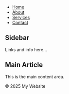 <!DOCTYPE html>
<html lang="en">
<head>
  <meta charset="UTF-8">
  <meta name="viewport" content="width=device-width, initial-scale=1.0">
  <title>Responsive Web Page</title>
  <link rel="stylesheet" href="styles.css">
</head>
<body>
  <!-- Navigation Bar -->
  <nav class="navbar">
    <ul>
      <li><a href="#">Home</a></li>
      <li><a href="#">About</a></li>
      <li><a href="#">Services</a></li>
      <li><a href="#">Contact</a></li>
    </ul>
  </nav>

  <!-- Main Content Section -->
  <div class="main-content">
    <section class="sidebar">
      <h2>Sidebar</h2>
      <p>Links and info here...</p>
    </section>
    <section class="article">
      <h1>Main Article</h1>
      <p>This is the main content area.</p>
    </section>
  </div>

  <!-- Footer -->
  <footer>
    <p>&copy; 2025 My Website</p>
